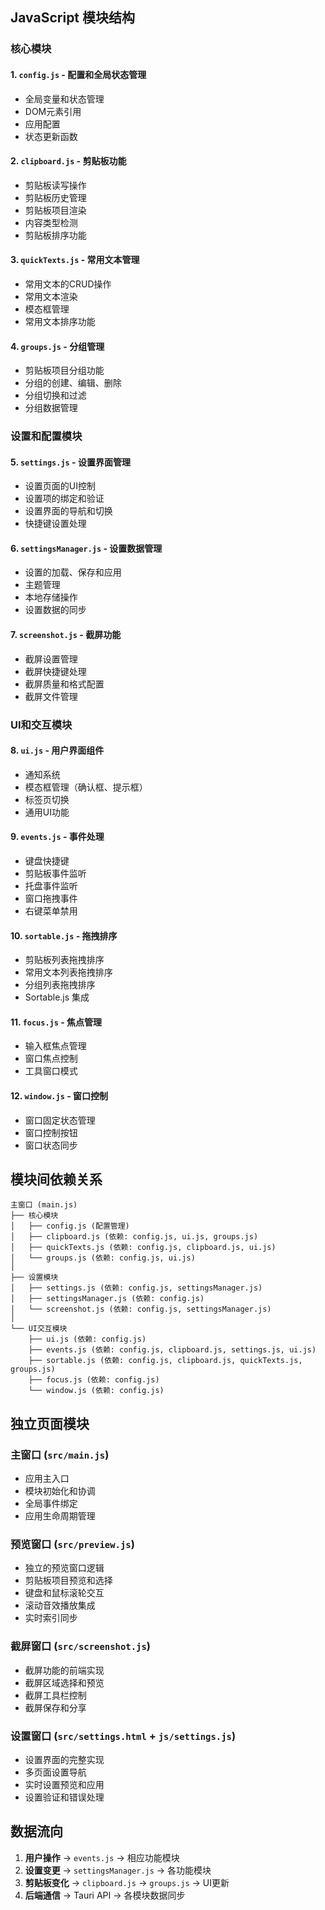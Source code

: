 ## JavaScript 模块结构

### 核心模块

#### 1. `config.js` - 配置和全局状态管理
- 全局变量和状态管理
- DOM元素引用
- 应用配置
- 状态更新函数

#### 2. `clipboard.js` - 剪贴板功能
- 剪贴板读写操作
- 剪贴板历史管理
- 剪贴板项目渲染
- 内容类型检测
- 剪贴板排序功能

#### 3. `quickTexts.js` - 常用文本管理
- 常用文本的CRUD操作
- 常用文本渲染
- 模态框管理
- 常用文本排序功能

#### 4. `groups.js` - 分组管理
- 剪贴板项目分组功能
- 分组的创建、编辑、删除
- 分组切换和过滤
- 分组数据管理

### 设置和配置模块

#### 5. `settings.js` - 设置界面管理
- 设置页面的UI控制
- 设置项的绑定和验证
- 设置界面的导航和切换
- 快捷键设置处理

#### 6. `settingsManager.js` - 设置数据管理
- 设置的加载、保存和应用
- 主题管理
- 本地存储操作
- 设置数据的同步

#### 7. `screenshot.js` - 截屏功能
- 截屏设置管理
- 截屏快捷键处理
- 截屏质量和格式配置
- 截屏文件管理

### UI和交互模块

#### 8. `ui.js` - 用户界面组件
- 通知系统
- 模态框管理（确认框、提示框）
- 标签页切换
- 通用UI功能

#### 9. `events.js` - 事件处理
- 键盘快捷键
- 剪贴板事件监听
- 托盘事件监听
- 窗口拖拽事件
- 右键菜单禁用

#### 10. `sortable.js` - 拖拽排序
- 剪贴板列表拖拽排序
- 常用文本列表拖拽排序
- 分组列表拖拽排序
- Sortable.js 集成

#### 11. `focus.js` - 焦点管理
- 输入框焦点管理
- 窗口焦点控制
- 工具窗口模式

#### 12. `window.js` - 窗口控制
- 窗口固定状态管理
- 窗口控制按钮
- 窗口状态同步

## 模块间依赖关系

```
主窗口 (main.js)
├── 核心模块
│   ├── config.js (配置管理)
│   ├── clipboard.js (依赖: config.js, ui.js, groups.js)
│   ├── quickTexts.js (依赖: config.js, clipboard.js, ui.js)
│   └── groups.js (依赖: config.js, ui.js)
│
├── 设置模块
│   ├── settings.js (依赖: config.js, settingsManager.js)
│   ├── settingsManager.js (依赖: config.js)
│   └── screenshot.js (依赖: config.js, settingsManager.js)
│
└── UI交互模块
    ├── ui.js (依赖: config.js)
    ├── events.js (依赖: config.js, clipboard.js, settings.js, ui.js)
    ├── sortable.js (依赖: config.js, clipboard.js, quickTexts.js, groups.js)
    ├── focus.js (依赖: config.js)
    └── window.js (依赖: config.js)
```

## 独立页面模块

### 主窗口 (`src/main.js`)
- 应用主入口
- 模块初始化和协调
- 全局事件绑定
- 应用生命周期管理

### 预览窗口 (`src/preview.js`)
- 独立的预览窗口逻辑
- 剪贴板项目预览和选择
- 键盘和鼠标滚轮交互
- 滚动音效播放集成
- 实时索引同步

### 截屏窗口 (`src/screenshot.js`)
- 截屏功能的前端实现
- 截屏区域选择和预览
- 截屏工具栏控制
- 截屏保存和分享

### 设置窗口 (`src/settings.html` + `js/settings.js`)
- 设置界面的完整实现
- 多页面设置导航
- 实时设置预览和应用
- 设置验证和错误处理

## 数据流向

1. **用户操作** → `events.js` → 相应功能模块
2. **设置变更** → `settingsManager.js` → 各功能模块
3. **剪贴板变化** → `clipboard.js` → `groups.js` → UI更新
4. **后端通信** → Tauri API → 各模块数据同步